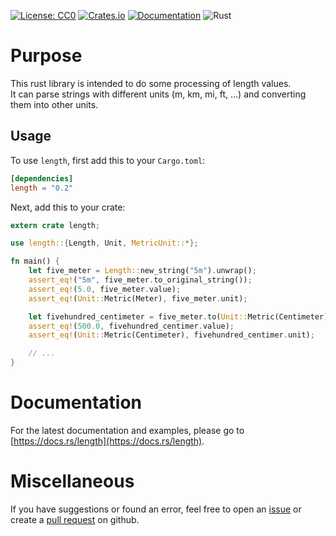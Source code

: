 [![License: CC0](https://img.shields.io/github/license/ringostarr80/rust-length.svg)](https://creativecommons.org/publicdomain/zero/1.0/legalcode)
[![Crates.io](https://img.shields.io/crates/v/length.svg)](https://crates.io/crates/length)
[![Documentation](https://docs.rs/color_processing/badge.svg)](https://docs.rs/length/)
![Rust](https://github.com/ringostarr80/rust-length/workflows/Rust/badge.svg)

# Purpose

This rust library is intended to do some processing of length values.  
It can parse strings with different units (m, km, mi, ft, ...) and converting them into other units.

## Usage

To use `length`, first add this to your `Cargo.toml`:

```toml
[dependencies]
length = "0.2"
```

Next, add this to your crate:

```rust
extern crate length;

use length::{Length, Unit, MetricUnit::*};

fn main() {
    let five_meter = Length::new_string("5m").unwrap();
    assert_eq!("5m", five_meter.to_original_string());
    assert_eq!(5.0, five_meter.value);
    assert_eq!(Unit::Metric(Meter), five_meter.unit);

    let fivehundred_centimeter = five_meter.to(Unit::Metric(Centimeter));
    assert_eq!(500.0, fivehundred_centimer.value);
    assert_eq!(Unit::Metric(Centimeter), fivehundred_centimer.unit);

    // ...
}
```

# Documentation

For the latest documentation and examples, please go to [https://docs.rs/length](https://docs.rs/length).

# Miscellaneous

If you have suggestions or found an error, feel free to open an [issue](https://github.com/ringostarr80/rust-length/issues) or create a [pull request](https://github.com/ringostarr80/rust-length/pulls) on github.
